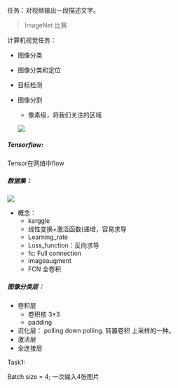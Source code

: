任务：对视频输出一段描述文字。

> ImageNet 比赛

计算机视觉任务：

* 图像分类

* 图像分类和定位

* 目标检测

* 图像分割

  * 像素级，将我们关注的区域

  ![](/Users/hehui/_JNotes/_assets-img/Jietu20181120-093930@2x.jpg)

##### Tensorflow:

Tensor在网络中flow



##### 数据集：

![](/Users/hehui/_JNotes/_assets-img/Jietu20181120-094630@2x.jpg)

* 概念：
  * karggle
  * 线性变换+激活函数(递增，容易求导
  * Learning_rate
  * Loss_function：反向求导
  * fc: Full connection
  * imageaugment
  * FCN 全卷积

##### 图像分类层：

* 卷积层
  * 卷积核 3*3
  * padding
* 迟化层： polling     down polling. 转置卷积 上采样的一种。
* 激活层
* 全连接层 







Task1:

Batch size = 4; 一次输入4张图片

